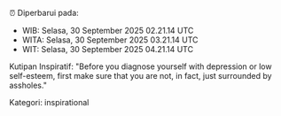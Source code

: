 ⏰ Diperbarui pada:
- WIB: Selasa, 30 September 2025 02.21.14 UTC
- WITA: Selasa, 30 September 2025 03.21.14 UTC
- WIT: Selasa, 30 September 2025 04.21.14 UTC

Kutipan Inspiratif:
"Before you diagnose yourself with depression or low self-esteem, first make sure that you are not, in fact, just surrounded by assholes."


Kategori: inspirational

